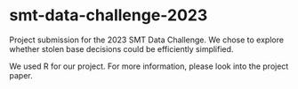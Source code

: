 # smt-data-challenge-2023
Project submission for the 2023 SMT Data Challenge. We chose to explore whether stolen base decisions could be efficiently simplified.

We used R for our project. For more information, please look into the project paper.
